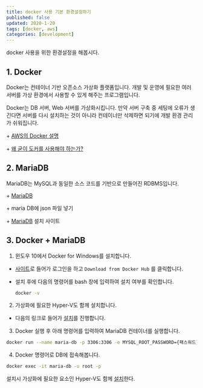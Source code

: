 ```yaml
---
title: docker 사용 기본 환경설정하기
published: false
updated: 2020-1-20
tags: [docker, aws]
categories: [development]
---
```


docker 사용을 위한 환경설정을 해봅시다.



## 1. Docker

  Docker는 컨테이너 기반 오픈소스 가상화 플랫폼입니다. 개발 및 운영에 필요한 여러 서버를 가상 환경에서 사용할 수 있게 해주는 프로그램입니다. 

  Docker는 DB 서버, Web 서버를 가상화시킵니다. 만약 서버 구축 중 세팅에 오류가 생긴다면 서버를 다시 설치하는 것이 아니라 컨테이너만 삭제하면 되기에 개발 환경 관리가 쉬워집니다. 

\+ [AWS의 Docker 설명](https://aws.amazon.com/ko/docker/)

\+ [왜 굳이 도커를 사용해야 하는가?](https://www.44bits.io/ko/post/why-should-i-use-docker-container)



## 2. MariaDB

  MariaDB는 MySQL과 동일한 소스 코드를 기반으로 만들어진 RDBMS입니다. 

\+ [MariaDB](https://mariadb.com/kb/ko/mariadb/)

\+ maria DB에 json 파일 넣기

\+ [MariaDB](https://downloads.mariadb.org/mariadb/) 설치 사이트



## 3. Docker + MariaDB

1) 윈도우 10에서 Docker for Windows를 설치합니다.

- [사이트](https://docs.docker.com/docker-for-windows/install/)로 들어가 로그인을 하고 `Download from Docker Hub` 를 클릭합니다.

- 설치 후에 다음의 명령어를 bash 창에 입력하여 설치 여부를 확인합니다.

  ```bash
  docker -v
  ```

2) 가상화에 필요한 Hyper-V도 함께 설치합니다.

- 다음의 링크로 들어가 [설치](https://docs.microsoft.com/ko-kr/virtualization/hyper-v-on-windows/quick-start/enable-hyper-v)를 진행합니다.

3) Docker 실행 후 아래 명령어를 입력하여 MariaDB 컨테이너를 실행합니다.

```bash
docker run --name maria-db -p 3306:3306 -e MYSQL_ROOT_PASSWORD={패스워드} -d mariadb
```

4) Docker 명령어로 DB에 접속해봅니다.

```bash
docker exec -it maria-db -u root -p
```









설치시 가상화에 필요한 요소인 Hyper-V도 함께 [설치](https://docs.microsoft.com/ko-kr/virtualization/hyper-v-on-windows/quick-start/enable-hyper-v)한다.